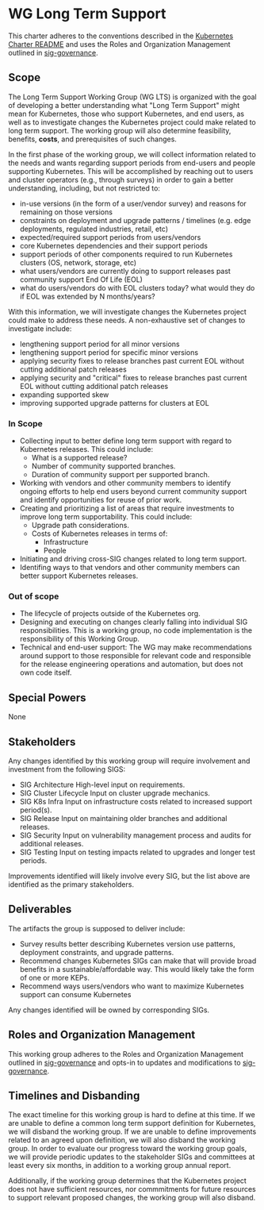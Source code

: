 # WG Long Term Support

This charter adheres to the conventions described in the [Kubernetes Charter README]
and uses the Roles and Organization Management outlined in [sig-governance].

[sig-governance]: https://github.com/kubernetes/community/blob/master/committee-steering/governance/sig-governance.md
[Kubernetes Charter README]: https://github.com/kubernetes/community/blob/master/committee-steering/governance/README.md

## Scope

The Long Term Support Working Group (WG LTS) is organized with the goal of developing a better understanding what "Long Term Support" might mean for Kubernetes, those who support Kubernetes, and end users, as well as to investigate changes the Kubernetes project could make related to long term support. The working group will also determine feasibility, benefits, **costs**, and prerequisites of such changes.

In the first phase of the working group, we will collect information related to the needs and wants regarding support periods from end-users and people supporting Kubernetes. This will be accomplished by reaching out to users and cluster operators (e.g., through surveys) in order to gain a better understanding, including, but not restricted to:

* in-use versions (in the form of a user/vendor survey) and reasons for remaining on those versions
* constraints on deployment and upgrade patterns / timelines (e.g. edge deployments, regulated industries, retail, etc)
* expected/required support periods from users/vendors
* core Kubernetes dependencies and their support periods
* support periods of other components required to run Kubernetes clusters (OS, network, storage, etc)
* what users/vendors are currently doing to support releases past community support End Of Life (EOL)
* what do users/vendors do with EOL clusters today? what would they do if EOL was extended by N months/years?

With this information, we will investigate changes the Kubernetes project could make to address these needs. A non-exhaustive set of changes to investigate include:
* lengthening support period for all minor versions
* lengthening support period for specific minor versions
* applying security fixes to release branches past current EOL without cutting additional patch releases
* applying security and "critical" fixes to release branches past current EOL without cutting additional patch releases
* expanding supported skew
* improving supported upgrade patterns for clusters at EOL

### In Scope

- Collecting input to better define long term support with regard to Kubernetes releases. This could include:
  * What is a supported release?
  * Number of community supported branches.
  * Duration of community support per supported branch.
- Working with vendors and other community members to identify ongoing efforts to help end users beyond current community support and identify opportunities for reuse of prior work.
- Creating and prioritizing a list of areas that require investments to improve long term supportability. This could include:
  * Upgrade path considerations.
  * Costs of Kubernetes releases in terms of:
    * Infrastructure
    * People
- Initiating and driving cross-SIG changes related to long term support.
- Identifing ways to that vendors and other community members can better support Kubernetes releases.

### Out of scope

- The lifecycle of projects outside of the Kubernetes org.
- Designing and executing on changes clearly falling into individual SIG
  responsibilities. This is a working group, no code implementation is the responsibility of this Working Group.
- Technical and end-user support:  The WG may make recommendations
  around support to those responsible for relevant code and responsible
  for the release engineering operations and automation, but does not
  own code itself.

## Special Powers

None

## Stakeholders

Any changes identified by this working group will require involvement and investment from the following SIGS:

- SIG Architecture
  High-level input on requirements.
- SIG Cluster Lifecycle
  Input on cluster upgrade mechanics.
- SIG K8s Infra
  Input on infrastructure costs related to increased support period(s).
- SIG Release
  Input on maintaining older branches and additional releases.
- SIG Security
  Input on vulnerability management process and audits for additional releases.
- SIG Testing
  Input on testing impacts related to upgrades and longer test periods. 
  
Improvements identified will likely involve every SIG, but the list above are identified as the primary stakeholders.

## Deliverables

The artifacts the group is supposed to deliver include:
- Survey results better describing Kubernetes version use patterns, deployment constraints, and upgrade patterns.
- Recommend changes Kubernetes SIGs can make that will provide broad benefits in a sustainable/affordable way. This would likely take the form of one or more KEPs.
- Recommend ways users/vendors who want to maximize Kubernetes support can consume Kubernetes

Any changes identified will be owned by corresponding SIGs.

## Roles and Organization Management

This working group adheres to the Roles and Organization Management outlined in
[sig-governance] and opts-in to updates and modifications to [sig-governance].

[sig-governance]: https://github.com/kubernetes/community/blob/master/committee-steering/governance/sig-governance.md

## Timelines and Disbanding

The exact timeline for this working group is hard to define at this time. If we are unable to define a common long term support definition for Kubernetes, we will disband the working group. If we are unable to define improvements related to an agreed upon definition, we will also disband the working group. In order to evaluate our progress toward the working group goals, we will provide periodic updates to the stakeholder SIGs and committees at least every six months, in addition to a working group annual report.

Additionally, if the working group determines that the Kubernetes project does not have sufficient resources, nor commmitments for future resources to support relevant proposed changes, the working group will also disband.